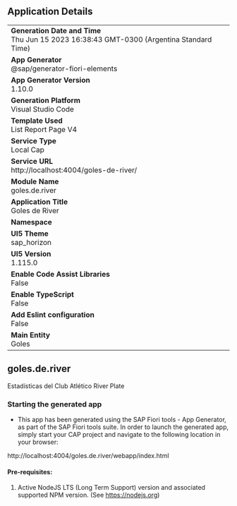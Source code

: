 ## Application Details
|               |
| ------------- |
|**Generation Date and Time**<br>Thu Jun 15 2023 16:38:43 GMT-0300 (Argentina Standard Time)|
|**App Generator**<br>@sap/generator-fiori-elements|
|**App Generator Version**<br>1.10.0|
|**Generation Platform**<br>Visual Studio Code|
|**Template Used**<br>List Report Page V4|
|**Service Type**<br>Local Cap|
|**Service URL**<br>http://localhost:4004/goles-de-river/
|**Module Name**<br>goles.de.river|
|**Application Title**<br>Goles de River|
|**Namespace**<br>|
|**UI5 Theme**<br>sap_horizon|
|**UI5 Version**<br>1.115.0|
|**Enable Code Assist Libraries**<br>False|
|**Enable TypeScript**<br>False|
|**Add Eslint configuration**<br>False|
|**Main Entity**<br>Goles|

## goles.de.river

Estadísticas del Club Atlético River Plate

### Starting the generated app

-   This app has been generated using the SAP Fiori tools - App Generator, as part of the SAP Fiori tools suite.  In order to launch the generated app, simply start your CAP project and navigate to the following location in your browser:

http://localhost:4004/goles.de.river/webapp/index.html

#### Pre-requisites:

1. Active NodeJS LTS (Long Term Support) version and associated supported NPM version.  (See https://nodejs.org)


